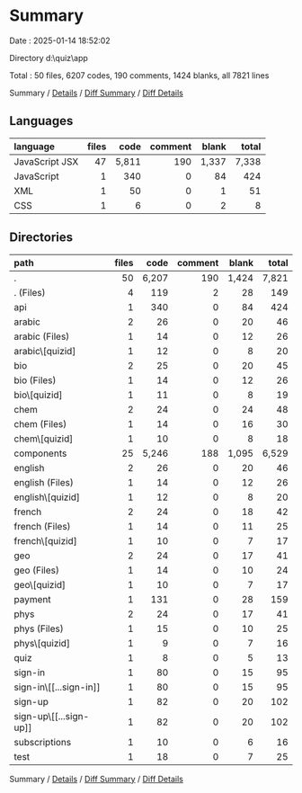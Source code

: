 # Summary

Date : 2025-01-14 18:52:02

Directory d:\\quiz\\app

Total : 50 files,  6207 codes, 190 comments, 1424 blanks, all 7821 lines

Summary / [Details](details.md) / [Diff Summary](diff.md) / [Diff Details](diff-details.md)

## Languages
| language | files | code | comment | blank | total |
| :--- | ---: | ---: | ---: | ---: | ---: |
| JavaScript JSX | 47 | 5,811 | 190 | 1,337 | 7,338 |
| JavaScript | 1 | 340 | 0 | 84 | 424 |
| XML | 1 | 50 | 0 | 1 | 51 |
| CSS | 1 | 6 | 0 | 2 | 8 |

## Directories
| path | files | code | comment | blank | total |
| :--- | ---: | ---: | ---: | ---: | ---: |
| . | 50 | 6,207 | 190 | 1,424 | 7,821 |
| . (Files) | 4 | 119 | 2 | 28 | 149 |
| api | 1 | 340 | 0 | 84 | 424 |
| arabic | 2 | 26 | 0 | 20 | 46 |
| arabic (Files) | 1 | 14 | 0 | 12 | 26 |
| arabic\\[quizid] | 1 | 12 | 0 | 8 | 20 |
| bio | 2 | 25 | 0 | 20 | 45 |
| bio (Files) | 1 | 14 | 0 | 12 | 26 |
| bio\\[quizid] | 1 | 11 | 0 | 8 | 19 |
| chem | 2 | 24 | 0 | 24 | 48 |
| chem (Files) | 1 | 14 | 0 | 16 | 30 |
| chem\\[quizid] | 1 | 10 | 0 | 8 | 18 |
| components | 25 | 5,246 | 188 | 1,095 | 6,529 |
| english | 2 | 26 | 0 | 20 | 46 |
| english (Files) | 1 | 14 | 0 | 12 | 26 |
| english\\[quizid] | 1 | 12 | 0 | 8 | 20 |
| french | 2 | 24 | 0 | 18 | 42 |
| french (Files) | 1 | 14 | 0 | 11 | 25 |
| french\\[quizid] | 1 | 10 | 0 | 7 | 17 |
| geo | 2 | 24 | 0 | 17 | 41 |
| geo (Files) | 1 | 14 | 0 | 10 | 24 |
| geo\\[quizid] | 1 | 10 | 0 | 7 | 17 |
| payment | 1 | 131 | 0 | 28 | 159 |
| phys | 2 | 24 | 0 | 17 | 41 |
| phys (Files) | 1 | 15 | 0 | 10 | 25 |
| phys\\[quizid] | 1 | 9 | 0 | 7 | 16 |
| quiz | 1 | 8 | 0 | 5 | 13 |
| sign-in | 1 | 80 | 0 | 15 | 95 |
| sign-in\\[[...sign-in]] | 1 | 80 | 0 | 15 | 95 |
| sign-up | 1 | 82 | 0 | 20 | 102 |
| sign-up\\[[...sign-up]] | 1 | 82 | 0 | 20 | 102 |
| subscriptions | 1 | 10 | 0 | 6 | 16 |
| test | 1 | 18 | 0 | 7 | 25 |

Summary / [Details](details.md) / [Diff Summary](diff.md) / [Diff Details](diff-details.md)